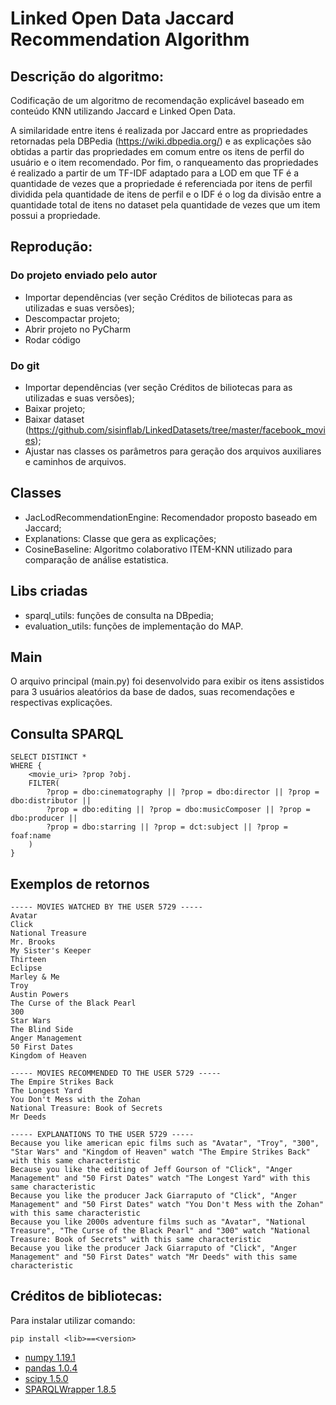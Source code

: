 # Linked Open Data Jaccard Recommendation Algorithm

## Descrição do algoritmo:
Codificação de um algoritmo de recomendação explicável baseado em conteúdo KNN 
utilizando Jaccard e Linked Open Data.

A similaridade entre itens é realizada por Jaccard entre as propriedades retornadas pela DBPedia 
(https://wiki.dbpedia.org/) e as explicações são obtidas a partir das propriedades em comum entre os itens de
perfil do usuário e o item recomendado. Por fim, o ranqueamento das propriedades é realizado a partir de um
TF-IDF adaptado para a LOD em que TF é a quantidade de vezes que a propriedade é referenciada por itens de 
perfil dividida pela quantidade de itens de perfil e o IDF é o log da divisão entre a quantidade total
de itens no dataset pela quantidade de vezes que um item possui a propriedade.

## Reprodução:

### Do projeto enviado pelo autor
- Importar dependências (ver seção Créditos de biliotecas para as utilizadas e suas versões);
- Descompactar projeto;
- Abrir projeto no PyCharm
- Rodar código

### Do git
- Importar dependências (ver seção Créditos de biliotecas para as utilizadas e suas versões);
- Baixar projeto;
- Baixar dataset (https://github.com/sisinflab/LinkedDatasets/tree/master/facebook_movies);
- Ajustar nas classes os parâmetros para geração dos arquivos auxiliares e caminhos de arquivos.

## Classes
- JacLodRecommendationEngine: Recomendador proposto baseado em Jaccard;
- Explanations: Classe que gera as explicações;
- CosineBaseline: Algoritmo colaborativo ITEM-KNN utilizado para comparação de análise estatistica.

## Libs criadas
- sparql_utils: funções de consulta na DBpedia;
- evaluation_utils: funções de implementação do MAP.

## Main
O arquivo principal (main.py) foi desenvolvido para exibir os itens assistidos para 3 usuários aleatórios da base de 
dados, suas recomendações e respectivas explicações.

## Consulta SPARQL
    SELECT DISTINCT *
    WHERE { 
        <movie_uri> ?prop ?obj.
        FILTER( 
            ?prop = dbo:cinematography || ?prop = dbo:director || ?prop = dbo:distributor || 
            ?prop = dbo:editing || ?prop = dbo:musicComposer || ?prop = dbo:producer || 
            ?prop = dbo:starring || ?prop = dct:subject || ?prop = foaf:name
        )   
    }

## Exemplos de retornos
    ----- MOVIES WATCHED BY THE USER 5729 -----
    Avatar
    Click
    National Treasure
    Mr. Brooks
    My Sister's Keeper
    Thirteen
    Eclipse
    Marley & Me
    Troy
    Austin Powers
    The Curse of the Black Pearl
    300
    Star Wars
    The Blind Side
    Anger Management
    50 First Dates
    Kingdom of Heaven
    
    ----- MOVIES RECOMMENDED TO THE USER 5729 ----- 
    The Empire Strikes Back
    The Longest Yard
    You Don't Mess with the Zohan
    National Treasure: Book of Secrets
    Mr Deeds
    
    ----- EXPLANATIONS TO THE USER 5729 -----
    Because you like american epic films such as "Avatar", "Troy", "300", "Star Wars" and "Kingdom of Heaven" watch "The Empire Strikes Back" with this same characteristic
    Because you like the editing of Jeff Gourson of "Click", "Anger Management" and "50 First Dates" watch "The Longest Yard" with this same characteristic
    Because you like the producer Jack Giarraputo of "Click", "Anger Management" and "50 First Dates" watch "You Don't Mess with the Zohan" with this same characteristic
    Because you like 2000s adventure films such as "Avatar", "National Treasure", "The Curse of the Black Pearl" and "300" watch "National Treasure: Book of Secrets" with this same characteristic
    Because you like the producer Jack Giarraputo of "Click", "Anger Management" and "50 First Dates" watch "Mr Deeds" with this same characteristic

## Créditos de bibliotecas:
Para instalar utilizar comando: 
    
    pip install <lib>==<version>

* [numpy 1.19.1](https://numpy.org/)
* [pandas 1.0.4](https://pandas.pydata.org/)
* [scipy 1.5.0](https://www.scipy.org/)
* [SPARQLWrapper 1.8.5](https://github.com/RDFLib/sparqlwrapper)